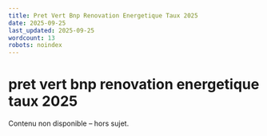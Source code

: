 ```yaml
---
title: Pret Vert Bnp Renovation Energetique Taux 2025
date: 2025-09-25
last_updated: 2025-09-25
wordcount: 13
robots: noindex
---
```


# pret vert bnp renovation energetique taux 2025

Contenu non disponible – hors sujet.